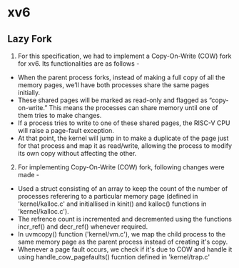 # xv6

## Lazy Fork
1. For this specification, we had to implement a Copy-On-Write (COW) fork for xv6. Its functionalities are as follows -
- When the parent process forks, instead of making a full copy of all the memory pages, we’ll have both processes share the same pages initially.
- These shared pages will be marked as read-only and flagged as “copy-on-write.” This means the processes can share memory until one of them tries to make changes.
- If a process tries to write to one of these shared pages, the RISC-V CPU will raise a page-fault exception.
- At that point, the kernel will jump in to make a duplicate of the page just for that process and map it as read/write, allowing the process to modify its own copy without affecting the other.

2. For implementing Copy-On-Write (COW) fork, following changes were made -
- Used a struct consisting of an array to keep the count of the number of processes referering to a particular memory page (defined in 'kernel/kalloc.c' and initiallised in kinit() and kalloc() functions in 'kernel/kalloc.c'). 
- The refrence count is incremented and decremented using the functions incr_ref() and decr_ref() whenever required.
- In uvmcopy() function ('kernel/vm.c'), we map the child process to the same memory page as the parent process instead of creating it's copy. 
- Whenever a page fault occurs, we check if it's due to COW and handle it using handle_cow_pagefaults() fucntion defined in 'kernel/trap.c'  
